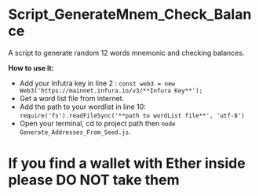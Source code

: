 # Script_GenerateMnem_Check_Balance
A script to generate random 12 words mnemonic and checking balances.

**How to use it:**

- Add your Infutra key in line 2 : ```const web3 = new Web3('https://mainnet.infura.io/v3/**Infura Key**');```
- Get a word list file from internet.
- Add the path to your wordlist in line 10: ```require('fs').readFileSync('**path to wordList file**', 'utf-8')```
- Open your terminal, cd to project path then ```node Generate_Addresses_From_Seed.js```.

<h1> If you find a wallet with Ether inside please DO NOT take them </h1>
